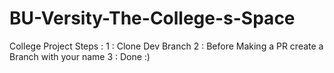 # BU-Versity-The-College-s-Space
College Project 
Steps : 
1 : Clone Dev Branch
2 : Before Making a PR create a Branch with your name
3 : Done :)
